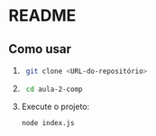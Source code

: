 # README

## Como usar

1. ```sh
    git clone <URL-do-repositório>
   ```
2. ```sh
    cd aula-2-comp
   ```
3. Execute o projeto:
    ```sh
    node index.js
    ```